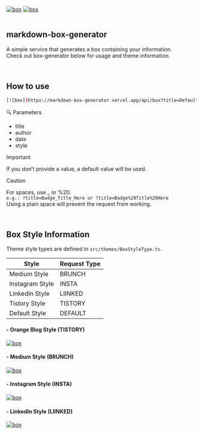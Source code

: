 [![box](https://markdown-box-generator.vercel.app/api/box?title=md_box_code_👀&author=jongeui)](https://github.com/jongeuni/markdown-box-generator) [![box](https://markdown-box-generator.vercel.app/api/box?title=If_the_text_is_long,_the_title_shifts&author=jongeui&style=brunch)](https://github.com/jongeuni/markdown-box-generator)
<br>
<br>


## markdown-box-generator
A simple service that generates a box containing your information.<br>
Check out box-generator below for usage and theme information.

<br>

## How to use

```bash
[![box](https://markdown-box-generator.vercel.app/api/box?title=Default_Title&author=Author&date=2025-7-28&style=default)](https://github.com/jongeuni/markdown-box-generator)
```

🔍 Parameters
- title
- author
- date
- style

> [!IMPORTANT]
> If you don’t provide a value, a default value will be used.

> [!Caution]
> For spaces, use _ or %20.<br>
> `e.g.: ?title=Badge_Title_Here or ?title=Badge%20Title%20Here`<br>
> Using a plain space will prevent the request from working.

<br>

## Box Style Information
Theme style types are defined in `src/themes/BoxStyleType.ts.`


| Style | Request Type |
| ------------- | ------------- |
| Medium Style  | BRUNCH |
| Instagram Style  | INSTA |
| LinkedIn Style  | LIINKED |
| Tistory Style  | TISTORY |
| Default Style  | DEFAULT |

#### - Orange Blog Style (TISTORY)
[![box](https://markdown-box-generator.vercel.app/api/box?title=Orange_style&author=Author&date=2025-7-28&style=tistory)](https://github.com/jongeuni/markdown-box-generator)

#### - Medium Style (BRUNCH)
[![box](https://markdown-box-generator.vercel.app/api/box?title=Medium_style&author=Author&date=2025-7-28&style=brunch)](https://github.com/jongeuni/markdown-box-generator)

#### - Instagram Style (INSTA)
[![box](https://markdown-box-generator.vercel.app/api/box?title=Insta_style&author=Author&style=insta)](https://github.com/jongeuni/markdown-box-generator)

#### - LinkedIn Style (LIINKED)
[![box](https://markdown-box-generator.vercel.app/api/box?title=Linked_style&author=Author&style=linked)](https://github.com/jongeuni/markdown-box-generator)


